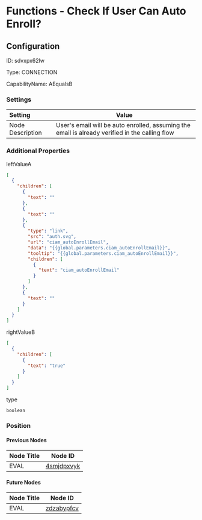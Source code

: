 # Functions - Check If User Can Auto Enroll?
## Configuration
ID:  sdvxpx62lw

Type: CONNECTION 

CapabilityName: AEqualsB

### Settings
| Setting | Value  |
| :------------------------ | ---------------------------------------- |
| Node Description | User&#39;s email will be auto enrolled, assuming the email is already verified in the calling flow | 





### Additional Properties
leftValueA
```json 
[
  {
    "children": [
      {
        "text": ""
      },
      {
        "text": ""
      },
      {
        "type": "link",
        "src": "auth.svg",
        "url": "ciam_autoEnrollEmail",
        "data": "{{global.parameters.ciam_autoEnrollEmail}}",
        "tooltip": "{{global.parameters.ciam_autoEnrollEmail}}",
        "children": [
          {
            "text": "ciam_autoEnrollEmail"
          }
        ]
      },
      {
        "text": ""
      }
    ]
  }
]
```


rightValueB
```json 
[
  {
    "children": [
      {
        "text": "true"
      }
    ]
  }
]
```


type
```string 
boolean
```





### Position

#### Previous Nodes
| Node Title | Node ID |
| :------------- | ------------ |
| EVAL | [4smjdpxvyk](./4smjdpxvyk.md) | 
 
 #### Future Nodes
| Node Title | Node ID |
| :------------- | ------------ |
| EVAL |[zdzabypfcv](./zdzabypfcv.md) | 